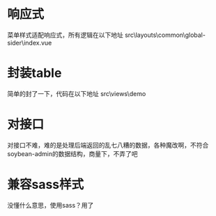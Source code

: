 # 响应式
菜单样式适配响应式，所有逻辑在以下地址
src\layouts\common\global-sider\index.vue
# 封装table
简单的封了一下，代码在以下地址
src\views\demo
# 对接口
对接口不难，难的是处理后端返回的乱七八糟的数据，各种魔改啊，不符合soybean-admin的数据结构，商量下，不弄了吧
# 兼容sass样式
没懂什么意思，使用sass？用了

